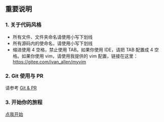 ## 重要说明

### 1. 关于代码风格

- 所有文件、文件夹命名请使用小写下划线
- 所有源码内的使命名，请使用小写下划线
- 缩进使用 4 空格，禁止使用 TAB。如果你使用 IDE，请把 TAB 配置成 4 空格。如果你使用 vim，请使用我提供的 vim 配置，链接在这里：https://gitee.com/ivan_allen/myvim

### 2. Git 使用与 PR

请参考 [Git & PR](./about_git.md)

### 3. 开始你的旅程

[点我开始](./start.md)
